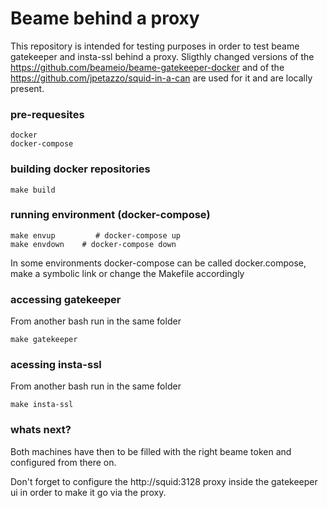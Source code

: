 
# Beame behind a proxy

This repository is intended for testing purposes in order to test beame gatekeeper and insta-ssl behind a proxy.
Sligthly changed versions of the https://github.com/beameio/beame-gatekeeper-docker and of the https://github.com/jpetazzo/squid-in-a-can are used for it and are locally present.

### pre-requesites

	docker
	docker-compose

### building docker repositories
 	make build

### running environment (docker-compose)
	make envup         # docker-compose up 
	make envdown    # docker-compose down
    
In some environments docker-compose can be called docker.compose, make a symbolic link or change the Makefile accordingly

### accessing gatekeeper
From another bash run in the same folder

	make gatekeeper
	
### acessing insta-ssl
From another bash run in the same folder

	make insta-ssl

	
### whats next?

Both machines have then to be filled with the right beame token and configured from there on.

Don't forget to configure the http://squid:3128 proxy inside the gatekeeper ui in order to make it go via the proxy.